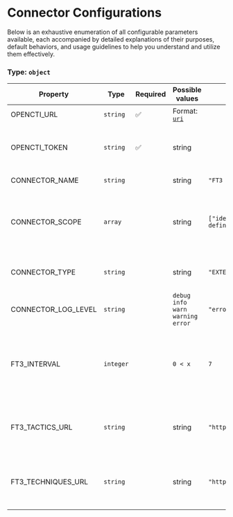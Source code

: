 # Connector Configurations

Below is an exhaustive enumeration of all configurable parameters available, each accompanied by detailed explanations of their purposes, default behaviors, and usage guidelines to help you understand and utilize them effectively.

### Type: `object`

| Property | Type | Required | Possible values | Default | Description |
| -------- | ---- | -------- | --------------- | ------- | ----------- |
| OPENCTI_URL | `string` | ✅ | Format: [`uri`](https://json-schema.org/understanding-json-schema/reference/string#built-in-formats) |  | The OpenCTI platform URL. |
| OPENCTI_TOKEN | `string` | ✅ | string |  | The token of the user who represents the connector in the OpenCTI platform. |
| CONNECTOR_NAME | `string` |  | string | `"FT3 Framework"` | Name of the connector. |
| CONNECTOR_SCOPE | `array` |  | string | `["identity", "attack-pattern", "x-mitre-tactic", "x-opencti-kill-chain", "marking-definition"]` | The scope or type of data the connector is importing, either a MIME type or Stix Object (for information only). |
| CONNECTOR_TYPE | `string` |  | string | `"EXTERNAL_IMPORT"` | Should always be set to EXTERNAL_IMPORT for this connector. |
| CONNECTOR_LOG_LEVEL | `string` |  | `debug` `info` `warn` `warning` `error` | `"error"` | Determines the verbosity of the logs. |
| FT3_INTERVAL | `integer` |  | `0 < x ` | `7` | Polling interval in days for fetching and refreshing FT3 data. Determines how often the system checks for updates to FT3 datasets. |
| FT3_TACTICS_URL | `string` |  | string | `"https://raw.githubusercontent.com/stripe/ft3/refs/heads/master/FT3_Tactics.json"` | URL to the FT3 Tactics JSON file. This dataset includes fraud tactics from the FT3 framework. |
| FT3_TECHNIQUES_URL | `string` |  | string | `"https://raw.githubusercontent.com/stripe/ft3/refs/heads/master/FT3_Techniques.json"` | URL to the FT3 Techniques JSON file. Contains fraud techniques and their relationships to tactics. |

